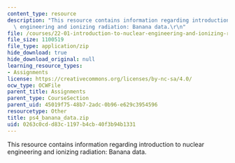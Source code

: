 ```yaml
---
content_type: resource
description: "This resource contains information regarding introduction to nuclear\
  \ engineering and ionizing radiation: Banana data.\r\n"
file: /courses/22-01-introduction-to-nuclear-engineering-and-ionizing-radiation-fall-2016/0263c0cdd83c1197b4cb40f3b94b1331_ps4_banana_data.zip
file_size: 1100519
file_type: application/zip
hide_download: true
hide_download_original: null
learning_resource_types:
- Assignments
license: https://creativecommons.org/licenses/by-nc-sa/4.0/
ocw_type: OCWFile
parent_title: Assignments
parent_type: CourseSection
parent_uid: 45019f75-48b7-2adc-0b96-e629c3954596
resourcetype: Other
title: ps4_banana_data.zip
uid: 0263c0cd-d83c-1197-b4cb-40f3b94b1331
---
```

This resource contains information regarding introduction to nuclear engineering and ionizing radiation: Banana data.
